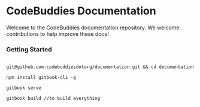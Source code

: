 # CodeBuddies Documentation

Welcome to the CodeBuddies documentation repository. We welcome contributions to help improve these docs!

### Getting Started

```

git@github.com:codebuddiesdotorg/documentation.git && cd documentation

npm install gitbook-cli -g

gitbook serve

gitbook build //to build everything

```
